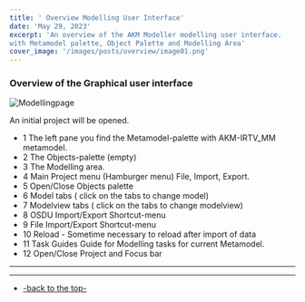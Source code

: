 ```yaml
---
title: ' Overview Modelling User Interface'
date: 'May 29, 2023'
excerpt: 'An overview of the AKM Modeller modelling user interface.
with Metamodel palette, Object Palette and Modelling Area'
cover_image: '/images/posts/overview/image01.png'
---
```


### Overview of the Graphical user interface



![Modellingpage](/images/posts/overview/image01.png)


An initial project will be opened. 
- 1 The left pane you find the Metamodel-palette with AKM-IRTV_MM metamodel.
- 2 The Objects-palette (empty) 
- 3 The Modelling area.
- 4 Main Project menu (Hamburger menu) File, Import, Export.
- 5 Open/Close Objects palette
- 6 Model tabs ( click on the tabs to change model)
- 7 Modelview tabs ( click on the tabs to change modelview)
- 8 OSDU Import/Export Shortcut-menu
- 9 File Import/Export Shortcut-menu
- 10 Reload - Sometime necessary to reload after import of data
- 11 Task Guides Guide for Modelling tasks for current Metamodel.
- 12 Open/Close Project and Focus bar

---

---
 - [-back to the top-](#introduction)